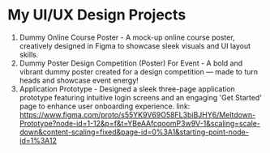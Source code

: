 # My UI/UX Design Projects
1) Dummy Online Course Poster - A mock-up online course poster, creatively designed in Figma to showcase sleek visuals and UI layout skills.
2) Dummy Poster Design Competition (Poster) For Event - A bold and vibrant dummy poster created for a design competition — made to turn heads and showcase event energy!
3) Application Prototype - Designed a sleek three-page application prototype featuring intuitive login screens and an engaging 'Get Started' page to enhance user onboarding experience.
   link: https://www.figma.com/proto/s55YK9V69O58FL3biBJHY6/Meltdown-Prototype?node-id=1-12&p=f&t=YBeAAfcqoomP3w9V-1&scaling=scale-down&content-scaling=fixed&page-id=0%3A1&starting-point-node-id=1%3A12
